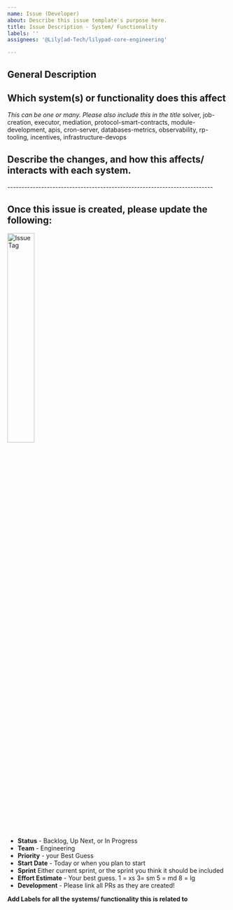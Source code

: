 ```yaml
---
name: Issue (Developer)
about: Describe this issue template's purpose here.
title: Issue Description - System/ Functionality
labels: ''
assignees: '@Lily[ad-Tech/lilypad-core-engineering'

---
```


## General Description

## Which system(s) or functionality does this affect
*This can be one or many. Please also include this in the title*
solver, job-creation, executor, mediation, protocol-smart-contracts, module-development, apis, cron-server, databases-metrics, observability, rp-tooling, incentives, infrastructure-devops 

## Describe the changes, and how this affects/ interacts with each system.

<Delete Below> -------------------------------------------------------------------------
## Once this issue is created, please update the following:

<img src="../assets/issue-tags.png" alt="Issue Tag" style="width:auto; height:35%;">

* **Status** - Backlog, Up Next, or In Progress
* **Team** - Engineering
* **Priority** - your Best Guess
* **Start Date** - Today or when you plan to start
* **Sprint** Either current sprint, or the sprint you think it should be included
* **Effort Estimate** - Your best guess. 1 = xs 3= sm 5 = md 8 = lg 
* **Development** - Please link all PRs as they are created!

 **Add Labels for all the systems/ functionality this is related to**

